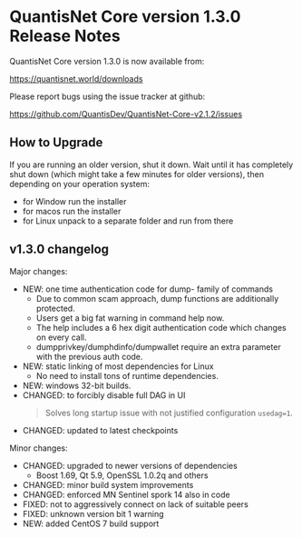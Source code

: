 QuantisNet Core version 1.3.0 Release Notes
=======================================


QuantisNet Core version 1.3.0 is now available from:

  https://quantisnet.world/downloads

Please report bugs using the issue tracker at github:

  https://github.com/QuantisDev/QuantisNet-Core-v2.1.2/issues


How to Upgrade
--------------

If you are running an older version, shut it down. Wait until it has completely
shut down (which might take a few minutes for older versions), then depending on
your operation system:

* for Window run the installer
* for macos run the installer
* for Linux unpack to a separate folder and run from there


v1.3.0 changelog
----------------

Major changes:

- NEW: one time authentication code for dump- family of commands
    - Due to common scam approach, dump functions are additionally protected.
    - Users get a big fat warning in command help now.
    - The help includes a 6 hex digit authentication code which changes on every call.
    - dumpprivkey/dumphdinfo/dumpwallet require an extra parameter with the previous auth code.
- NEW: static linking of most dependencies for Linux
    - No need to install tons of runtime dependencies.
- NEW: windows 32-bit builds.
- CHANGED: to forcibly disable full DAG in UI
    > Solves long startup issue with not justified configuration `usedag=1`.
- CHANGED: updated to latest checkpoints

Minor changes:

- CHANGED: upgraded to newer versions of dependencies
    - Boost 1.69, Qt 5.9, OpenSSL 1.0.2q and others
- CHANGED: minor build system improvements
- CHANGED: enforced MN Sentinel spork 14 also in code
- FIXED: not to aggressively connect on lack of suitable peers
- FIXED: unknown version bit 1 warning
- NEW: added CentOS 7 build support
